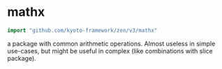 # mathx

```go
import "github.com/kyoto-framework/zen/v3/mathx"
```

a package with common arithmetic operations. Almost useless in simple use-cases, but might be useful in complex \(like combinations with slice package\).

